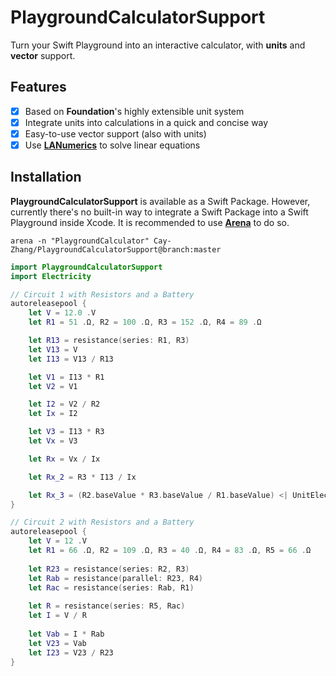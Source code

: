 # PlaygroundCalculatorSupport
Turn your Swift Playground into an interactive calculator, with **units** and **vector** support.


## Features
- [x] Based on **Foundation**'s highly extensible unit system
- [x] Integrate units into calculations in a quick and concise way
- [x] Easy-to-use vector support (also with units)
- [x] Use [**LANumerics**](https://github.com/phlegmaticprogrammer/LANumerics) to solve linear equations

## Installation
**PlaygroundCalculatorSupport** is available as a Swift Package. However, currently there's no built-in way to integrate a Swift Package into a Swift Playground inside Xcode. It is recommended to use [**Arena**](https://github.com/finestructure/Arena) to do so.
```
arena -n "PlaygroundCalculator" Cay-Zhang/PlaygroundCalculatorSupport@branch:master
```

```swift
import PlaygroundCalculatorSupport
import Electricity

// Circuit 1 with Resistors and a Battery
autoreleasepool {
    let V = 12.0 .V
    let R1 = 51 .Ω, R2 = 100 .Ω, R3 = 152 .Ω, R4 = 89 .Ω

    let R13 = resistance(series: R1, R3)
    let V13 = V
    let I13 = V13 / R13

    let V1 = I13 * R1
    let V2 = V1

    let I2 = V2 / R2
    let Ix = I2

    let V3 = I13 * R3
    let Vx = V3

    let Rx = Vx / Ix

    let Rx_2 = R3 * I13 / Ix

    let Rx_3 = (R2.baseValue * R3.baseValue / R1.baseValue) <| UnitElectricResistance.baseUnit()
}

// Circuit 2 with Resistors and a Battery
autoreleasepool {
    let V = 12 .V
    let R1 = 66 .Ω, R2 = 109 .Ω, R3 = 40 .Ω, R4 = 83 .Ω, R5 = 66 .Ω
    
    let R23 = resistance(series: R2, R3)
    let Rab = resistance(parallel: R23, R4)
    let Rac = resistance(series: Rab, R1)
    
    let R = resistance(series: R5, Rac)
    let I = V / R
    
    let Vab = I * Rab
    let V23 = Vab
    let I23 = V23 / R23
}
```
